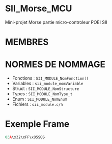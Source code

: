 # SII_Morse_MCU

Mini-projet Morse partie micro-controleur POEI SII

# MEMBRES

# NORMES DE NOMMAGE

- Fonctions : `SII_MODULE_NomFonction()`
- Variables : `sii_module_nomVariable`
- Struct : `SII_MODULE_NomStructure`
- Types : `SII_MODULE_NomType_t`
- Enum : `SII_MODULE_NomEnum`
- Fichiers : `sii_module.c/h`

# Exemple Frame

```c
03A\x32\xFF\x05SOS  
```